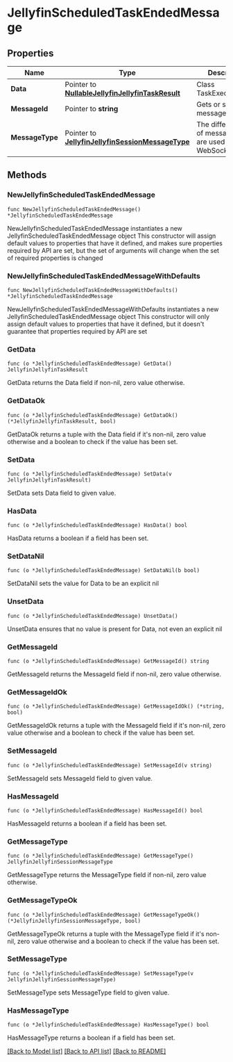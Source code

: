 # JellyfinScheduledTaskEndedMessage

## Properties

Name | Type | Description | Notes
------------ | ------------- | ------------- | -------------
**Data** | Pointer to [**NullableJellyfinJellyfinTaskResult**](JellyfinTaskResult.md) | Class TaskExecutionInfo. | [optional] 
**MessageId** | Pointer to **string** | Gets or sets the message id. | [optional] 
**MessageType** | Pointer to [**JellyfinJellyfinSessionMessageType**](JellyfinSessionMessageType.md) | The different kinds of messages that are used in the WebSocket api. | [optional] [readonly] [default to JELLYFINJELLYFINSESSIONMESSAGETYPE_SCHEDULED_TASK_ENDED]

## Methods

### NewJellyfinScheduledTaskEndedMessage

`func NewJellyfinScheduledTaskEndedMessage() *JellyfinScheduledTaskEndedMessage`

NewJellyfinScheduledTaskEndedMessage instantiates a new JellyfinScheduledTaskEndedMessage object
This constructor will assign default values to properties that have it defined,
and makes sure properties required by API are set, but the set of arguments
will change when the set of required properties is changed

### NewJellyfinScheduledTaskEndedMessageWithDefaults

`func NewJellyfinScheduledTaskEndedMessageWithDefaults() *JellyfinScheduledTaskEndedMessage`

NewJellyfinScheduledTaskEndedMessageWithDefaults instantiates a new JellyfinScheduledTaskEndedMessage object
This constructor will only assign default values to properties that have it defined,
but it doesn't guarantee that properties required by API are set

### GetData

`func (o *JellyfinScheduledTaskEndedMessage) GetData() JellyfinJellyfinTaskResult`

GetData returns the Data field if non-nil, zero value otherwise.

### GetDataOk

`func (o *JellyfinScheduledTaskEndedMessage) GetDataOk() (*JellyfinJellyfinTaskResult, bool)`

GetDataOk returns a tuple with the Data field if it's non-nil, zero value otherwise
and a boolean to check if the value has been set.

### SetData

`func (o *JellyfinScheduledTaskEndedMessage) SetData(v JellyfinJellyfinTaskResult)`

SetData sets Data field to given value.

### HasData

`func (o *JellyfinScheduledTaskEndedMessage) HasData() bool`

HasData returns a boolean if a field has been set.

### SetDataNil

`func (o *JellyfinScheduledTaskEndedMessage) SetDataNil(b bool)`

 SetDataNil sets the value for Data to be an explicit nil

### UnsetData
`func (o *JellyfinScheduledTaskEndedMessage) UnsetData()`

UnsetData ensures that no value is present for Data, not even an explicit nil
### GetMessageId

`func (o *JellyfinScheduledTaskEndedMessage) GetMessageId() string`

GetMessageId returns the MessageId field if non-nil, zero value otherwise.

### GetMessageIdOk

`func (o *JellyfinScheduledTaskEndedMessage) GetMessageIdOk() (*string, bool)`

GetMessageIdOk returns a tuple with the MessageId field if it's non-nil, zero value otherwise
and a boolean to check if the value has been set.

### SetMessageId

`func (o *JellyfinScheduledTaskEndedMessage) SetMessageId(v string)`

SetMessageId sets MessageId field to given value.

### HasMessageId

`func (o *JellyfinScheduledTaskEndedMessage) HasMessageId() bool`

HasMessageId returns a boolean if a field has been set.

### GetMessageType

`func (o *JellyfinScheduledTaskEndedMessage) GetMessageType() JellyfinJellyfinSessionMessageType`

GetMessageType returns the MessageType field if non-nil, zero value otherwise.

### GetMessageTypeOk

`func (o *JellyfinScheduledTaskEndedMessage) GetMessageTypeOk() (*JellyfinJellyfinSessionMessageType, bool)`

GetMessageTypeOk returns a tuple with the MessageType field if it's non-nil, zero value otherwise
and a boolean to check if the value has been set.

### SetMessageType

`func (o *JellyfinScheduledTaskEndedMessage) SetMessageType(v JellyfinJellyfinSessionMessageType)`

SetMessageType sets MessageType field to given value.

### HasMessageType

`func (o *JellyfinScheduledTaskEndedMessage) HasMessageType() bool`

HasMessageType returns a boolean if a field has been set.


[[Back to Model list]](../README.md#documentation-for-models) [[Back to API list]](../README.md#documentation-for-api-endpoints) [[Back to README]](../README.md)



